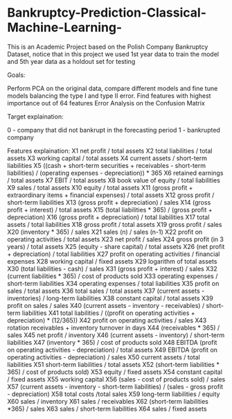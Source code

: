 # Bankruptcy-Prediction-Classical-Machine-Learning-
This is an Academic Project based on the Polish Company Bankruptcy Dataset, notice that in this project we used 1st year data to train the model and 5th year data as a holdout set for testing


Goals:

Perform PCA on the original data, compare different models and fine tune models balancing the type I and type II error. 
Find features with highest importance out of 64 features
Error Analysis on the Confusion Matrix

Target explaination:

0 - company that did not bankrupt in the forecasting period
1 - bankrupted company

Features explaination:
X1 net profit / total assets
X2 total liabilities / total assets
X3 working capital / total assets
X4 current assets / short-term liabilities
X5 ((cash + short-term securities + receivables - short-term liabilities) / (operating expenses - depreciation)) * 365
X6 retained earnings / total assets
X7 EBIT / total assets
X8 book value of equity / total liabilities
X9 sales / total assets
X10 equity / total assets
X11 (gross profit + extraordinary items + financial expenses) / total assets
X12 gross profit / short-term liabilities
X13 (gross profit + depreciation) / sales
X14 (gross profit + interest) / total assets
X15 (total liabilities * 365) / (gross profit + depreciation)
X16 (gross profit + depreciation) / total liabilities
X17 total assets / total liabilities
X18 gross profit / total assets
X19 gross profit / sales
X20 (inventory * 365) / sales
X21 sales (n) / sales (n-1)
X22 profit on operating activities / total assets
X23 net profit / sales
X24 gross profit (in 3 years) / total assets
X25 (equity - share capital) / total assets
X26 (net profit + depreciation) / total liabilities
X27 profit on operating activities / financial expenses
X28 working capital / fixed assets
X29 logarithm of total assets
X30 (total liabilities - cash) / sales
X31 (gross profit + interest) / sales
X32 (current liabilities * 365) / cost of products sold
X33 operating expenses / short-term liabilities
X34 operating expenses / total liabilities
X35 profit on sales / total assets
X36 total sales / total assets
X37 (current assets - inventories) / long-term liabilities
X38 constant capital / total assets
X39 profit on sales / sales
X40 (current assets - inventory - receivables) / short-term liabilities
X41 total liabilities / ((profit on operating activities + depreciation) * (12/365))
X42 profit on operating activities / sales
X43 rotation receivables + inventory turnover in days
X44 (receivables * 365) / sales
X45 net profit / inventory
X46 (current assets - inventory) / short-term liabilities
X47 (inventory * 365) / cost of products sold
X48 EBITDA (profit on operating activities - depreciation) / total assets
X49 EBITDA (profit on operating activities - depreciation) / sales
X50 current assets / total liabilities
X51 short-term liabilities / total assets
X52 (short-term liabilities * 365) / cost of products sold)
X53 equity / fixed assets
X54 constant capital / fixed assets
X55 working capital
X56 (sales - cost of products sold) / sales
X57 (current assets - inventory - short-term liabilities) / (sales - gross profit - depreciation)
X58 total costs /total sales
X59 long-term liabilities / equity
X60 sales / inventory
X61 sales / receivables
X62 (short-term liabilities *365) / sales
X63 sales / short-term liabilities
X64 sales / fixed assets

